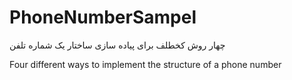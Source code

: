 # PhoneNumberSampel

چهار روش کخطلف برای پیاده سازی ساختار یک شماره تلفن

Four different ways to implement the structure of a phone number
